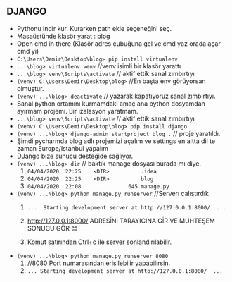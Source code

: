 ## DJANGO

* Pythonu indir kur. Kurarken path ekle seçeneğini seç.
* Masaüstünde klasör yarat : blog <br>
* Open cmd in there (Klasör adres çubuğuna gel ve cmd yaz orada açar cmd yi)<br>
* `C:\Users\Demir\Desktop\blog> pip install virtualenv`<br>
* `...\blog> virtualenv venv`	//venv isimli bir klasör yarattı<br>
* `...\blog> venv\Scripts\activate`	// aktif ettik sanal zımbırtıyı<br>
* `(venv) C:\Users\Demir\Desktop\blog>` 		//En başta env görüyorsan olmuştur.<br>
* `(venv) ...\blog> deactivate`	// yazarak kapatıyoruz sanal zımbırtıyı. <br>
* Sanal python ortamını kurmamdaki amaç ana python dosyamdan ayırmam projemi. Bir izalasyon yaratmam.<br>
* `...\blog> venv\Scripts\activate`	// aktif ettik sanal zımbırtıyı<br>
* `(venv) C:\Users\Demir\Desktop\blog> pip install django`<br>
* `(venv) ...\blog> django-admin startproject blog .`   // proje yaratıldı.<br>
* Şimdi pycharmda blog adlı projemizi açalım ve settings en altta dil te zaman Europe/Istanbul yapalım<br>
* DJango bize sunucu desteğide sağlıyor.<br>
* `(venv) ...\blog> dir`	// baktık manage dosyası burada mı diye.<br>
	1. `04/04/2020  22:25    <DIR>          .idea`<br>
	2. `04/04/2020  22:25    <DIR>          blog`<br>
	3. `04/04/2020  22:08               645 manage.py`<br>
* `(venv) ...\blog> python manage.py runserver`  //Serverı çalıştırdık<br>
	1. `...  Starting development server at http://127.0.0.1:8000/  ...`<br>

	2. http://127.0.0.1:8000/ ADRESİNİ TARAYICINA GİR VE MUHTEŞEM SONUCU GÖR 😊<br>
	3. Komut satırından Ctrl+c  ile  server sonlandırılabilir.<br>
* `(venv) ...\blog> python manage.py runserver 8080` 
	1. //8080 Port numarasından erişilebilir yapabilirsin.<br>
	2. `... Starting development server at http://127.0.0.1:8080/  ...` <br>
